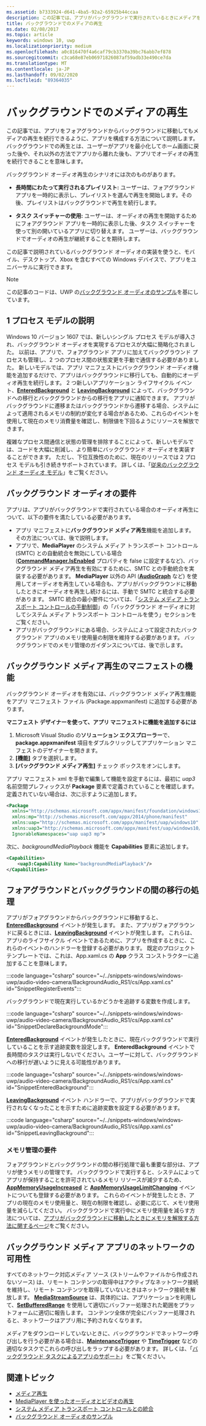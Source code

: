 ```yaml
---
ms.assetid: b7333924-d641-4ba5-92a2-65925b44ccaa
description: この記事では、アプリがバックグラウンドで実行されているときにメディアを再生する方法を示します。
title: バックグラウンドでのメディアの再生
ms.date: 02/08/2017
ms.topic: article
keywords: windows 10, uwp
ms.localizationpriority: medium
ms.openlocfilehash: a0c816470f4a6caf79cb3370a39bc76abb7ef878
ms.sourcegitcommit: c3ca68e87eb06971826087af59adb33e490ce7da
ms.translationtype: MT
ms.contentlocale: ja-JP
ms.lasthandoff: 09/02/2020
ms.locfileid: "89364035"
---
```

# <a name="play-media-in-the-background"></a>バックグラウンドでのメディアの再生
この記事では、アプリをフォアグラウンドからバックグラウンドに移動してもメディアの再生を続行できるように、アプリを構成する方法について説明します。 バックグラウンドでの再生とは、ユーザーがアプリを最小化してホーム画面に戻った後や、それ以外の方法でアプリから離れた後も、アプリでオーディオの再生を続行できることを意味します。 

バックグラウンド オーディオ再生のシナリオには次のものがあります。

-   **長時間にわたって実行されるプレイリスト:** ユーザーは、フォアグラウンド アプリを一時的に表示し、プレイリストを選んで再生を開始します。その後、プレイリストはバックグラウンドで再生を続行します。

-   **タスク スイッチャーの使用:** ユーザーは、オーディオの再生を開始するためにフォアグラウンド アプリを一時的に表示した後、タスク スイッチャーを使って別の開いているアプリに切り替えます。 ユーザーは、バックグラウンドでオーディオの再生が継続することを期待します。

この記事で説明されているバックグラウンド オーディオの実装を使うと、モバイル、デスクトップ、Xbox を含むすべての Windows デバイスで、アプリをユニバーサルに実行できます。

> [!NOTE]
> この記事のコードは、UWP の[バックグラウンド オーディオのサンプル](https://github.com/Microsoft/Windows-universal-samples/tree/master/Samples/BackgroundMediaPlayback)を基にしています。

## <a name="explanation-of-one-process-model"></a>1 プロセス モデルの説明
Windows 10 バージョン 1607 では、新しいシングル プロセス モデルが導入され、バックグラウンド オーディオを実現するプロセスが大幅に簡略化されました。 以前は、アプリで、フォアグラウンド アプリに加えてバックグラウンド プロセスも管理し、2 つのプロセス間の状態変更を手動で通信する必要がありました。 新しいモデルでは、アプリ マニフェストにバックグラウンド オーディオ機能を追加するだけで、アプリはバックグラウンドに移行しても、自動的にオーディオ再生を続行します。 2 つ新しいアプリケーション ライフサイクル イベント、[**EnteredBackground**](/uwp/api/windows.applicationmodel.core.coreapplication.enteredbackground) と [**LeavingBackground**](/uwp/api/windows.applicationmodel.core.coreapplication.leavingbackground) によって、バックグラウンドへの移行とバックグラウンドからの移行をアプリに通知できます。 アプリがバックグラウンドに遷移またはバックグラウンドから遷移する場合、システムによって適用されるメモリの制約が変化する場合があるため、これらのイベントを使用して現在のメモリ消費量を確認し、制限値を下回るようにリソースを解放できます。

複雑なプロセス間通信と状態の管理を排除することによって、新しいモデルでは、コードを大幅に削減し、より簡単にバックグラウンド オーディオを実装することができます。 ただし、下位互換性のために、現在のリリースでは 2 プロセス モデルも引き続きサポートされています。 詳しくは、「[従来のバックグラウンド オーディオ モデル](legacy-background-media-playback.md)」をご覧ください。

## <a name="requirements-for-background-audio"></a>バックグラウンド オーディオの要件
アプリは、アプリがバックグラウンドで実行されている場合のオーディオ再生について、以下の要件を満たしている必要があります。

* アプリ マニフェストに**バックグラウンド メディア再生**機能を追加します。その方法については、後で説明します。
* アプリで、**MediaPlayer** のシステム メディア トランスポート コントロール (SMTC) との自動統合を無効にしている場合 ([**CommandManager.IsEnabled**](/uwp/api/windows.media.playback.mediaplaybackcommandmanager.isenabled) プロパティを false に設定するなど)、バックグラウンド メディア再生を有効にするために、SMTC との手動統合を実装する必要があります。 **MediaPlayer** 以外の API ([**AudioGraph**](/uwp/api/Windows.Media.Audio.AudioGraph) など) を使用してオーディオを再生している場合も、アプリがバックグラウンドに移動したときにオーディオを再生し続けるには、手動で SMTC と統合する必要があります。 SMTC 統合の最小要件については、「[システム メディア トランスポート コントロールの手動制御](system-media-transport-controls.md)」の「バックグラウンド オーディオに対してシステム メディア トランスポート コントロールを使う」セクションをご覧ください。
* アプリがバックグラウンドにある場合、システムによって設定されたバックグラウンド アプリのメモリ使用量の制限を維持する必要があります。 バックグラウンドでのメモリ管理のガイダンスについては、後で示します。

## <a name="background-media-playback-manifest-capability"></a>バックグラウンド メディア再生のマニフェストの機能
バックグラウンド オーディオを有効には、バックグラウンド メディア再生機能をアプリ マニフェスト ファイル (Package.appxmanifest) に追加する必要があります。 

**マニフェスト デザイナーを使って、アプリ マニフェストに機能を追加するには**

1.  Microsoft Visual Studio の**ソリューション エクスプローラー**で、**package.appxmanifest** 項目をダブルクリックしてアプリケーション マニフェストのデザイナーを開きます。
2.  **[機能]** タブを選択します。
3.  **[バックグラウンド メディア再生]** チェック ボックスをオンにします。

アプリ マニフェスト xml を手動で編集して機能を設定するには、最初に *uap3* 名前空間プレフィックスが **Package** 要素で定義されていることを確認します。 定義されていない場合は、次に示すように追加します。
```xml
<Package
  xmlns="http://schemas.microsoft.com/appx/manifest/foundation/windows10"
  xmlns:mp="http://schemas.microsoft.com/appx/2014/phone/manifest"
  xmlns:uap="http://schemas.microsoft.com/appx/manifest/uap/windows10"
  xmlns:uap3="http://schemas.microsoft.com/appx/manifest/uap/windows10/3"
  IgnorableNamespaces="uap uap3 mp">
```

次に、*backgroundMediaPlayback* 機能を **Capabilities** 要素に追加します。
```xml
<Capabilities>
    <uap3:Capability Name="backgroundMediaPlayback"/>
</Capabilities>
```

## <a name="handle-transitioning-between-foreground-and-background"></a>フォアグラウンドとバックグラウンドの間の移行の処理
アプリがフォアグラウンドからバックグラウンドに移動すると、[**EnteredBackground**](/uwp/api/windows.applicationmodel.core.coreapplication.enteredbackground) イベントが発生します。 また、アプリがフォアグラウンドに戻るときには、[**LeavingBackground**](/uwp/api/windows.applicationmodel.core.coreapplication.leavingbackground) イベントが発生します。 これらは、アプリのライフサイクル イベントであるために、アプリを作成するときに、これらのイベントのハンドラーを登録する必要があります。 既定のプロジェクト テンプレートでは、これは、App.xaml.cs の **App** クラス コンストラクターに追加することを意味します。 

:::code language="csharp" source="~/../snippets-windows/windows-uwp/audio-video-camera/BackgroundAudio_RS1/cs/App.xaml.cs" id="SnippetRegisterEvents":::

バックグラウンドで現在実行しているかどうかを追跡する変数を作成します。

:::code language="csharp" source="~/../snippets-windows/windows-uwp/audio-video-camera/BackgroundAudio_RS1/cs/App.xaml.cs" id="SnippetDeclareBackgroundMode":::

[**EnteredBackground**](/uwp/api/windows.applicationmodel.core.coreapplication.enteredbackground) イベントが発生したときに、現在バックグラウンドで実行していることを示す追跡変数を設定します。 **EnteredBackground** イベントで長時間のタスクは実行しないでください。ユーザーに対して、バックグラウンドへの移行が遅いように見える可能性があります。

:::code language="csharp" source="~/../snippets-windows/windows-uwp/audio-video-camera/BackgroundAudio_RS1/cs/App.xaml.cs" id="SnippetEnteredBackground":::

[**LeavingBackground**](/uwp/api/windows.applicationmodel.core.coreapplication.leavingbackground) イベント ハンドラーで、アプリがバックグラウンドで実行されなくなったことを示すために追跡変数を設定する必要があります。

:::code language="csharp" source="~/../snippets-windows/windows-uwp/audio-video-camera/BackgroundAudio_RS1/cs/App.xaml.cs" id="SnippetLeavingBackground":::

### <a name="memory-management-requirements"></a>メモリ管理の要件
フォアグラウンドとバックグラウンドの間の移行処理で最も重要な部分は、アプリが使うメモリの管理です。 バックグラウンドで実行すると、システムによってアプリが保持することを許可されているメモリ リソースが減少するため、[**AppMemoryUsageIncreased**](/uwp/api/windows.system.memorymanager.appmemoryusageincreased) と [**AppMemoryUsageLimitChanging**](/uwp/api/windows.system.memorymanager.appmemoryusagelimitchanging) イベントについても登録する必要があります。 これらのイベントが発生したとき、アプリの現在のメモリ使用量と、現在の制限を確認し、必要に応じて、メモリ使用量を減らしてください。 バックグラウンドで実行中にメモリ使用量を減らす方法については、[アプリがバックグラウンドに移動したときにメモリを解放する方法に関するページ](../launch-resume/reduce-memory-usage.md)をご覧ください。

## <a name="network-availability-for-background-media-apps"></a>バックグラウンド メディア アプリのネットワークの可用性
すべてのネットワーク対応メディア ソース (ストリームやファイルから作成されないソース) は、リモート コンテンツの取得中はアクティブなネットワーク接続を維持し、リモート コンテンツを取得していないときはネットワーク接続を解放します。 [**MediaStreamSource**](/uwp/api/Windows.Media.Core.MediaStreamSource) は、具体的には、アプリケーションを利用して、[**SetBufferedRange**](/uwp/api/windows.media.core.mediastreamsource.setbufferedrange) を使用して適切にバッファー処理された範囲をプラットフォームに適切に報告します。 コンテンツ全体が完全にバッファー処理されると、ネットワークはアプリ用に予約されなくなります。

メディアをダウンロードしていないときに、バックグラウンドでネットワーク呼び出しを行う必要がある場合は、[**MaintenanceTrigger**](/uwp/api/Windows.ApplicationModel.Background.MaintenanceTrigger) や [**TimeTrigger**](/uwp/api/Windows.ApplicationModel.Background.TimeTrigger) などの適切なタスクでこれらの呼び出しをラップする必要があります。 詳しくは、「[バックグラウンド タスクによるアプリのサポート](../launch-resume/support-your-app-with-background-tasks.md)」をご覧ください。

## <a name="related-topics"></a>関連トピック
* [メディア再生](media-playback.md)
* [MediaPlayer を使ったオーディオとビデオの再生](play-audio-and-video-with-mediaplayer.md)
* [システム メディア トランスポート コントロールとの統合](integrate-with-systemmediatransportcontrols.md)
* [バックグラウンド オーディオのサンプル](https://github.com/Microsoft/Windows-universal-samples/tree/master/Samples/BackgroundMediaPlayback)

 

 
